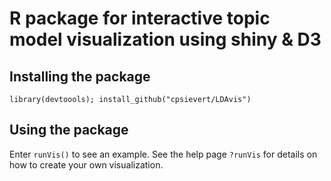 # R package for interactive topic model visualization using shiny & D3

## Installing the package

`library(devtoools); install_github("cpsievert/LDAvis")`

## Using the package

Enter `runVis()` to see an example. See the help page `?runVis` for details on how to create your own visualization.
